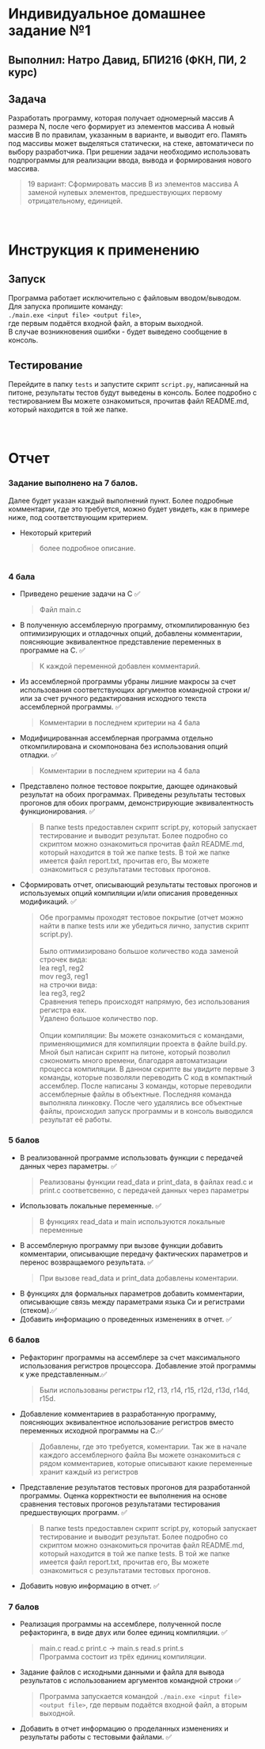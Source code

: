 # Индивидуальное домашнее задание №1

## Выполнил: Натро Давид, БПИ216 (ФКН, ПИ, 2 курс)

## Задача
Разработать программу, которая получает одномерный массив A размера N, после чего формирует из элементов массива A новый массив B по правилам, указанным в варианте, и выводит его. Память под массивы может выделяться статически, на стеке, автоматичеси по выбору разработчика. При решении задачи необходимо использовать подпрограммы для реализации ввода, вывода и формирования нового массива.
> 19 вариант: Сформировать массив B из элементов массива A заменой нулевых элементов, предшествующих первому отрицательному, единицей.

# <br> Инструкция к применению
## Запуск
Программа работает исключительно с файловым вводом/выводом.<br>
Для запуска пропишите команду:<br> ```./main.exe <input file> <output file>```,<br>где первым подаётся входной файл, а вторым выходной.<br>
В случае возникновения ошибки - будет выведено сообщение в консоль.
## Тестирование
Перейдите в папку ```tests``` и запустите скрипт ```script.py```, написанный на питоне, результаты тестов будут выведены в консоль. Более подробно с тестированием Вы можете ознакомиться, прочитав файл README.md, который находится в той же папке.
# <br> Отчет
### Задание выполнено на 7 балов.<br>
Далее будет указан каждый выполнений пункт. Более подробные комментарии, где это требуется, можно будет увидеть, как в примере ниже, под соответствующим критерием.
* Некоторый критерий
    > более подробное описание.

#

### 4 бала
* Приведено решение задачи на C :white_check_mark:
  > Файл main.c
* В полученную ассемблерную программу, откомпилированную без оптимизирующих и отладочных опций, добавлены комментарии, поясняющие эквивалентное представление переменных в программе на C. :white_check_mark:
  > К каждой переменной добавлен комментарий.
* Из ассемблерной программы убраны лишние макросы за счет использования соответствующих аргументов командной строки и/или за счет ручного редактирования исходного текста ассемблерной программы. :white_check_mark:
  > Комментарии в последнем критерии на 4 бала
* Модифицированная ассемблерная программа отдельно откомпилирована и скомпонована без использования опций отладки. :white_check_mark:
  > Комментарии в последнем критерии на 4 бала
* Представлено полное тестовое покрытие, дающее одинаковый результат на обоих программах. Приведены результаты тестовых прогонов для обоих программ, демонстрирующие эквивалентность функционирования. :white_check_mark:
  > В папке tests предоставлен скрипт script.py, который запускает тестирование и выводит результат. Более подробно со скриптом можно ознакомиться прочитав файл README.md, который находится в той же папке tests. В той же папке имеется файл report.txt, прочитав его, Вы можете ознакомиться с результатами тестовых прогонов. 
* Сформировать отчет, описывающий результаты тестовых прогонов и используемых опций компиляции и/или описания проведенных модификаций. :white_check_mark:
    > Обе программы проходят тестовое покрытие (отчет можно найти в папке tests или же убедиться лично, запустив скрипт script.py). <br><br>
    Было оптимизировано большое количество кода
    заменой строчек вида:<br>
    lea reg1, reg2<br>
    mov reg3, reg1<br>
    на строчки вида:<br>
    lea reg3, reg2<br>
    Сравнения теперь происходят напрямую, без использования
    регистра eax. <br>
    Удалено большое количество nop. <br><br>
    Опции компиляции: Вы можете ознакомиться с командами, применяющимися для компиляции проекта в файле build.py.
    Мной был написан скрипт на питоне, который позволил сэкономить много времени, благодаря автоматизации процесса компиляции. В данном скрипте вы увидите первые 3 команды, которые позволяли переводить C код в компактный ассемблер. После написаны 3 команды, которые переводили ассемблерные файлы в объектные. Последняя команда выполняла линковку. После чего удалялись все объектные файлы, происходил запуск программы и в консоль выводился результат её работы.


### 5 балов
* В реализованной программе использовать функции с передачей данных через параметры. :white_check_mark:
  > Реализованы функции read_data и print_data, в файлах read.c и print.c соответсвенно, с передачей данных через параметры
* Использовать локальные переменные. :white_check_mark:
  > В функциях read_data и main используются локальные переменные
* В ассемблерную программу при вызове функции добавить комментарии, описывающие передачу фактических параметров и перенос возвращаемого результата. :white_check_mark:
    > При вызове read_data и print_data добавлены коментарии.
* В функциях для формальных параметров добавить комментарии, описывающие связь между параметрами языка Си и регистрами (стеком).:white_check_mark:
* Добавить информацию о проведенных изменениях в отчет. :white_check_mark:

### 6 балов
* Рефакторинг программы на ассемблере за счет максимального использования регистров процессора. Добавление этой программы к уже представленным.:white_check_mark:
  > Были использованы регистры r12, r13, r14, r15, r12d, r13d, r14d, r15d.
* Добавление комментариев в разработанную программу, поясняющих эквивалентное использование регистров вместо переменных исходной программы на C.:white_check_mark:
  > Добавлены, где это требуется, коментарии. Так же в начале каждого ассемблерного файла Вы можете ознакомиться с рядом комментариев, которые описывают какие переменные хранит каждый из регистров 
* Представление результатов тестовых прогонов для разработанной программы. Оценка корректности ее выполнения на основе сравнения тестовых прогонов результатами тестирования предшествующих программ. :white_check_mark:
  > В папке tests предоставлен скрипт script.py, который запускает тестирование и выводит результат. Более подробно со скриптом можно ознакомиться прочитав файл README.md, который находится в той же папке tests. В той же папке имеется файл report.txt, прочитав его, Вы можете ознакомиться с результатами тестовых прогонов. 
* Добавить новую информацию в отчет. :white_check_mark:

### 7 балов
* Реализация программы на ассемблере, полученной после рефакторинга, в виде двух или более единиц компиляции. :white_check_mark:
  > main.c read.c print.c -> main.s read.s print.s<br>
  Программа состоит из трёх единиц компиляции.
* Задание файлов с исходными данными и файла для вывода результатов с использованием аргументов командной строки :white_check_mark:
  > Программа запускается командой ```./main.exe <input file> <output file>```, где первым подаётся входной файл, а вторым выходной.
* Добавить в отчет информацию о проделанных изменениях и результаты работы с тестовыми файлами. :white_check_mark:
